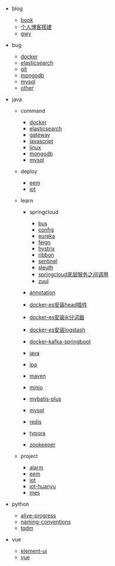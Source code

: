 <!-- docs/_sidebar.md --> 
* blog

    * [book](/blog/book.md)
    * [个人博客搭建](/blog/个人博客搭建.md)
    * [gwy](/blog/gwy.md)
* bug

  * [docker](/bug/docker.md)
  * [elasticsearch](/bug/elasticsearch.md)
  * [git](/bug/git.md)
  * [mongodb](/bug/mongodb.md)
  * [mysql](/bug/mysql.md)
  * [other](/bug/other.md)
* java

  * command

    * [docker](/java/command/docker.md)
    * [elasticsearch](/java/command/elasticsearch.md)
    * [gateway](/java/command/gateway.md)
    * [javascript](/java/command/javascript.md)
    * [linux](/java/command/linux.md)
    * [mongodb](/java/command/mongodb.md)
    * [mysql](/java/command/mysql.md)
  * deploy

    * [eem](/java/deploy/eem.md)
    * [iot](/java/deploy/iot.md)
  * learn

    * springcloud

        * [bus](/java/learn/springcloud/bus.md)
        * [config](/java/learn/springcloud/config.md)
        * [eureka](/java/learn/springcloud/eureka.md)
        * [feign](/java/learn/springcloud/feign.md)
        * [hystrix](/java/learn/springcloud/hystrix.md)
        * [ribbon](/java/learn/springcloud/ribbon.md)
        * [sentinel](/java/learn/springcloud/sentinel.md)
        * [sleuth](/java/learn/springcloud/sleuth.md)
        * [springcloud底层服务之间调用](/java/learn/springcloud/springcloud底层服务之间调用.md)
        * [zuul](/java/learn/springcloud/zuul.md)
    * [annotation](/java/learn/annotation.md)
    * [docker-es安装head插件](/java/learn/docker-es安装head插件.md)
    * [docker-es安装ik分词器](/java/learn/docker-es安装ik分词器.md)
    * [docker-es安装logstash](/java/learn/docker-es安装logstash.md)
    * [docker-kafka-springboot](/java/learn/docker-kafka-springboot.md)
    * [java](/java/learn/java.md)
    * [jpa](/java/learn/jpa.md)
    * [maven](/java/learn/maven.md)
    * [minio](/java/learn/minio.md)
    * [mybatis-plus](/java/learn/mybatis-plus.md)
    * [mysql](/java/learn/mysql.md)
    * [redis](/java/learn/redis.md)
    * [typora](/java/learn/typora.md)
    * [zookeeper](/java/learn/zookeeper.md)
  * project
  
    * [alarm](/java/project/alarm.md)
    * [eem](/java/project/eem.md)
    * [iot](/java/project/iot.md)
    * [iot-huanyu](/java/project/iot-huanyu.md)
    * [mes](/java/project/mes.md)
* python

    * [alive-progress](/python/alive-progress.md)
    * [naming-conventions](/python/naming-conventions.md)
    * [tqdm](/python/tqdm.md)
* vue

    * [element-ui](/vue/element-ui.md)
    * [vue](/vue/vue.md)
